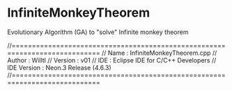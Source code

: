 # InfiniteMonkeyTheorem
Evolutionary Algorithm (GA) to "solve" Infinite monkey theorem

//============================================================================
// Name        : InfiniteMonkeyTheorem.cpp
// Author      : Willtl
// Version     : v01
// IDE         : Eclipse IDE for C/C++ Developers 
// IDE Version : Neon.3 Release (4.6.3) 
//============================================================================
